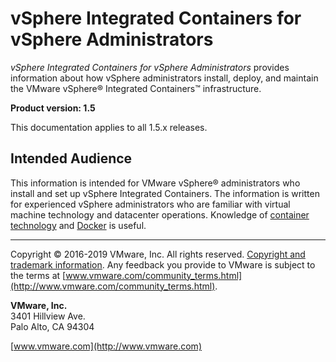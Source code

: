 # vSphere Integrated Containers for vSphere Administrators

*vSphere Integrated Containers for vSphere Administrators* provides information about how vSphere administrators install, deploy, and maintain the VMware vSphere&reg; Integrated Containers&trade; infrastructure.

**Product version: 1.5**

This documentation applies to all 1.5.x releases.

## Intended Audience

This information is intended for VMware vSphere&reg; administrators who install and set up vSphere Integrated Containers. The information is written for experienced vSphere administrators who are familiar with virtual machine technology and datacenter operations. Knowledge of [container technology](https://en.wikipedia.org/wiki/Operating-system-level_virtualization) and [Docker](https://docs.docker.com/) is useful.

----------

Copyright &copy; 2016-2019 VMware, Inc. All rights reserved. [Copyright and trademark information](http://pubs.vmware.com/copyright-trademark.html). Any feedback you provide to VMware is subject to the terms at [www.vmware.com/community_terms.html](http://www.vmware.com/community_terms.html).

**VMware, Inc.**<br>
3401 Hillview Ave.<br>
Palo Alto, CA 94304

[www.vmware.com](http://www.vmware.com)
